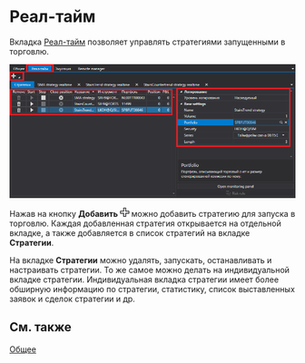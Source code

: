 # Реал\-тайм

Вкладка [Реал\-тайм]() позволяет управлять стратегиями запущенными в торговлю.

![Shell realtime 00](../../../images/shell_realtime_00.png)

Нажав на кнопку **Добавить** ![Designer Creation tool 00](../../../images/designer_creation_tool_00.png) можно добавить стратегию для запуска в торговлю. Каждая добавленная стратегия открывается на отдельной вкладке, а также добавляется в список стратегий на вкладке **Стратегии**.

На вкладке **Стратегии** можно удалять, запускать, останавливать и настраивать стратегии. То же самое можно делать на индивидуальной вкладке стратегии. Индивидуальная вкладка стратегии имеет более обширную информацию по стратегии, статистику, список выставленных заявок и сделок стратегии и др.

## См. также

[Общее](common.md)
